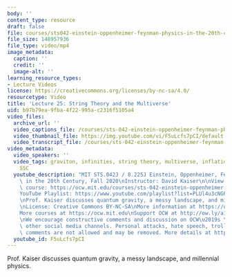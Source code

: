 ```yaml
---
body: ''
content_type: resource
draft: false
file: courses/sts042-einstein-oppenheimer-feynman-physics-in-the-20th-century/ocw_8225_sts042_lecture25_2020dec09_360p_16_9.mp4
file_size: 148957936
file_type: video/mp4
image_metadata:
  caption: ''
  credit: ''
  image-alt: ''
learning_resource_types:
- Lecture Videos
license: https://creativecommons.org/licenses/by-nc-sa/4.0/
resourcetype: Video
title: 'Lecture 25: String Theory and the Multiverse'
uid: b97b79ea-9fba-4f22-995a-c2316f5105a4
video_files:
  archive_url: ''
  video_captions_file: /courses/sts-042-einstein-oppenheimer-feynman-physics-in-the-20th-century-fall-2020/10JmmLl7NJRPojlRsRdnH5eO2IdsQ8CE2_transcript.webvtt
  video_thumbnail_file: https://img.youtube.com/vi/F5uLcfs7pCI/default.jpg
  video_transcript_file: /courses/sts-042-einstein-oppenheimer-feynman-physics-in-the-20th-century-fall-2020/10JmmLl7NJRPojlRsRdnH5eO2IdsQ8CE2_transcript.pdf
video_metadata:
  video_speakers: ''
  video_tags: graviton, infinities, string theory, multiverse, inflation, anthropic,
    SSC
  youtube_description: "MIT STS.042J / 8.225J Einstein, Oppenheimer, Feynman: Physics\
    \ in the 20th Century, Fall 2020\nInstructor: David Kaiser\n\nView the complete\
    \ course: https://ocw.mit.edu/courses/sts-042-einstein-oppenheimer-feynman-physics-in-the-20th-century-fall-2020\n\
    YouTube Playlist: https://www.youtube.com/playlist?list=PLUl4u3cNGP63bAfjGas3TuA4ZCPUtN6Xf\n\
    \nProf. Kaiser discusses quantum gravity, a messy landscape, and millennial physics.\n\
    \nLicense: Creative Commons BY-NC-SA\nMore information at https://ocw.mit.edu/terms\n\
    More courses at https://ocw.mit.edu\nSupport OCW at http://ow.ly/a1If50zVRlQ\n\
    \nWe encourage constructive comments and discussion on OCW\u2019s YouTube and\
    \ other social media channels. Personal attacks, hate speech, trolling, and inappropriate\
    \ comments are not allowed and may be removed. More details at https://ocw.mit.edu/comments."
  youtube_id: F5uLcfs7pCI
---
```

Prof. Kaiser discusses quantum gravity, a messy landscape, and millennial physics.